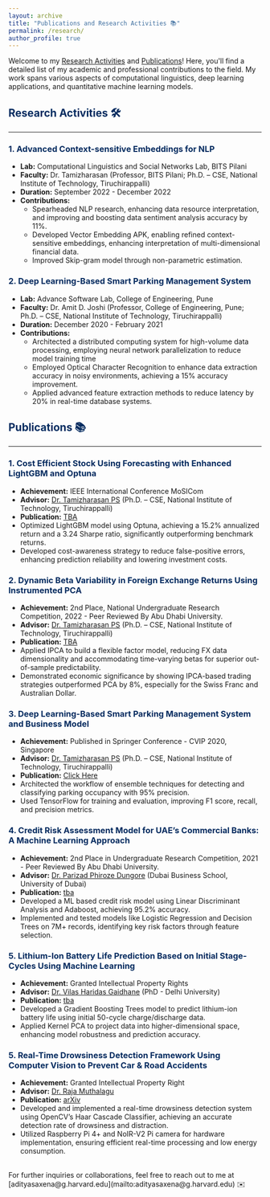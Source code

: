 ```yaml
---
layout: archive
title: "Publications and Research Activities 📚"
permalink: /research/
author_profile: true
---
```


Welcome to my [Research Activities](#researchactivities) and [Publications](#publications)! Here, you'll find a detailed list of my academic and professional contributions to the field. My work spans various aspects of computational linguistics, deep learning applications, and quantitative machine learning models. 

<a name="researchactivities"></a>

## <span style="color: #062C60;">Research Activities 🛠️</span>
---
### <span style="color: #062C60;">1. Advanced Context-sensitive Embeddings for NLP</span>
- **Lab:** Computational Linguistics and Social Networks Lab, BITS Pilani
- **Faculty:** Dr. Tamizharasan (Professor, BITS Pilani; Ph.D. – CSE, National Institute of Technology, Tiruchirappalli)
- **Duration:** September 2022 - December 2022
- **Contributions:**
  - Spearheaded NLP research, enhancing data resource interpretation, and improving and boosting data sentiment analysis accuracy by 11%.
  - Developed Vector Embedding APK, enabling refined context-sensitive embeddings, enhancing interpretation of multi-dimensional financial data.
  - Improved Skip-gram model through non-parametric estimation.

### <span style="color: #062C60;">2. Deep Learning-Based Smart Parking Management System</span>
- **Lab:** Advance Software Lab, College of Engineering, Pune
- **Faculty:** Dr. Amit D. Joshi (Professor, College of Engineering, Pune; Ph.D. – CSE, National Institute of Technology, Tiruchirappalli)
- **Duration:** December 2020 - February 2021
- **Contributions:**
  - Architected a distributed computing system for high-volume data processing, employing neural network parallelization to reduce model training time
  - Employed Optical Character Recognition to enhance data extraction accuracy in noisy environments, achieving a 15% accuracy improvement.
  - Applied advanced feature extraction methods to reduce latency by 20% in real-time database systems.
    
<a name="publications"></a>

## <span style="color: #062C60;">Publications 📚</span>
---
### <span style="color: #062C60;">1. Cost Efficient Stock Using Forecasting with Enhanced LightGBM and Optuna</span>
- **Achievement:** IEEE International Conference MoSICom
- **Advisor:** [Dr. Tamizharasan PS](https://universe.bits-pilani.ac.in/dubai/tamizharasan/Profile) (Ph.D. – CSE, National Institute of Technology, Tiruchirappalli)
- **Publication:** [TBA](https://link.springer.com/chapter/10.1007/978-981-16-1103-2_11)
- Optimized LightGBM model using Optuna, achieving a 15.2% annualized return and a 3.24 Sharpe ratio, significantly outperforming benchmark returns.
- Developed cost-awareness strategy to reduce false-positive errors, enhancing prediction reliability and lowering investment costs.

### <span style="color: #062C60;">2. Dynamic Beta Variability in Foreign Exchange Returns Using Instrumented PCA</span>
- **Achievement:** 2nd Place, National Undergraduate Research Competition, 2022 - Peer Reviewed By Abu Dhabi University.
- **Advisor:** [Dr. Tamizharasan PS](https://universe.bits-pilani.ac.in/dubai/tamizharasan/Profile) (Ph.D. – CSE, National Institute of Technology, Tiruchirappalli)
- **Publication:** [TBA](https://link.springer.com/chapter/10.1007/978-981-16-1103-2_11)
- Applied IPCA to build a flexible factor model, reducing FX data dimensionality and accommodating time-varying betas for superior out-of-sample predictability.
- Demonstrated economic significance by showing IPCA-based trading strategies outperformed PCA by 8%, especially for the Swiss Franc and Australian Dollar.

### <span style="color: #062C60;">3. Deep Learning-Based Smart Parking Management System and Business Model</span>
- **Achievement:** Published in Springer Conference - CVIP 2020, Singapore
- **Advisor:** [Dr. Tamizharasan PS](https://universe.bits-pilani.ac.in/dubai/tamizharasan/Profile) (Ph.D. – CSE, National Institute of Technology, Tiruchirappalli)
- **Publication:** [Click Here](https://link.springer.com/chapter/10.1007/978-981-16-1103-2_11)
- Architected the workflow of ensemble techniques for detecting and classifying parking occupancy with 95% precision.
- Used TensorFlow for training and evaluation, improving F1 score, recall, and precision metrics.

### <span style="color: #062C60;">4. Credit Risk Assessment Model for UAE’s Commercial Banks: A Machine Learning Approach</span>
- **Achievement:** 2nd Place in Undergraduate Research Competition, 2021 - Peer Reviewed By Abu Dhabi University.
- **Advisor:** [Dr. Parizad Phiroze Dungore](https://ud.ac.ae/ud_members/dr-parizad-dungore/) (Dubai Business School, University of Dubai)
- **Publication:** [tba](https://www.researchgate.net/publication/353738030_Credit_Risk_Assessment_Model_for_UAE%27s_Commercial_Banks_A_Machine_Learning_Approach)
- Developed a ML based credit risk model using Linear Discriminant Analysis and Adaboost, achieving 95.2% accuracy.
- Implemented and tested models like Logistic Regression and Decision Trees on 7M+ records, identifying key risk factors through feature selection.

### <span style="color: #062C60;">5. Lithium-Ion Battery Life Prediction Based on Initial Stage-Cycles Using Machine Learning</span>
- **Achievement:** Granted Intellectual Property Rights
- **Advisor:** [Dr. Vilas Haridas Gaidhane](https://universe.bits-pilani.ac.in/dubai/vhgaidhane/Profile) (PhD - Delhi University)
- **Publication:** [tba](https://www.researchgate.net/publication/353738042_Lithium-Ion_Battery_Life_Prediction_Based_on_Initial_Stage-Cycles_Using_Machine_Learning)
- Developed a Gradient Boosting Trees model to predict lithium-ion battery life using initial 50-cycle charge/discharge data.
- Applied Kernel PCA to project data into higher-dimensional space, enhancing model robustness and prediction accuracy.

### <span style="color: #062C60;">5. Real-Time Drowsiness Detection Framework Using Computer Vision to Prevent Car & Road Accidents</span>
- **Achievement:** Granted Intellectual Property Right
- **Advisor:** [Dr. Raja Muthalagu](https://universe.bits-pilani.ac.in/dubai/raja/profile)
- **Publication:** [arXiv](https://arxiv.org/abs/2201.09952)
- Developed and implemented a real-time drowsiness detection system using OpenCV’s Haar Cascade Classifier, achieving an accurate detection rate of drowsiness and distraction.
- Utilized Raspberry Pi 4+ and NoIR-V2 Pi camera for hardware implementation, ensuring efficient real-time processing and low energy consumption.

<br>
For further inquiries or collaborations, feel free to reach out to me at [adityasaxena@g.harvard.edu](mailto:adityasaxena@g.harvard.edu) ✉️
